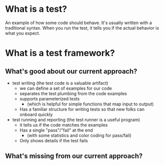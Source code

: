 # What is a test?

An example of how some code should behave. It's usually written with a traditional syntax.
When you run the test, it tells you if the actual behavior is what you expect.

# What is a test framework?

## What's good about our current approach?

- test writing (the test code is a valuable artifact)
    - we can define a set of examples for our code
    - separates the test plumbing from the code examples
    - supports parameterized tests
        - (which is helpful for simple functions that map input to output)
    - Has a familiar structure for writing tests so that new folks can onboard quickly
- test running and reporting (the test runner is a useful program)
    - it tells us if the code matches the examples
    - Has a single "pass"/"fail" at the end
        - (with some statistics and color coding for pass/fail)
    - Only shows details if the test fails

## What's missing from our current approach?

